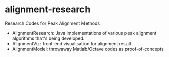 alignment-research
==================

Research Codes for Peak Alignment Methods

- AlignmentResearch: Java implementations of various peak alignment algorithms that's being developed.
- AlignmentViz: front-end visualisation for alignment result
- AlignmentModel: throwaway Matlab/Octave codes as proof-of-concepts
